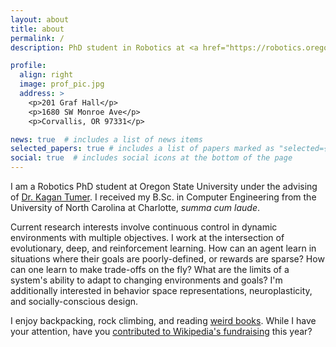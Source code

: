 ```yaml
---
layout: about
title: about
permalink: /
description: PhD student in Robotics at <a href="https://robotics.oregonstate.edu/">Oregon State University</a>. he/him.

profile:
  align: right
  image: prof_pic.jpg
  address: >
    <p>201 Graf Hall</p>
    <p>1680 SW Monroe Ave</p>
    <p>Corvallis, OR 97331</p>

news: true  # includes a list of news items
selected_papers: true # includes a list of papers marked as "selected={true}"
social: true  # includes social icons at the bottom of the page
---
```


I am a Robotics PhD student at Oregon State University under the advising of [Dr. Kagan Tumer](http://web.engr.oregonstate.edu/~ktumer/). I received my B.Sc. in Computer Engineering from the University of North Carolina at Charlotte, *summa cum laude*.

Current research interests involve continuous control in dynamic environments with multiple objectives. I work at the intersection of evolutionary, deep, and reinforcement learning. How can an agent learn in situations where their goals are poorly-defined, or rewards are sparse? How can one learn to make trade-offs on the fly? What are the limits of a system's ability to adapt to changing environments and goals? I'm additionally interested in behavior space representations, neuroplasticity, and socially-conscious design.

I enjoy backpacking, rock climbing, and reading [weird books](https://www.goodreads.com/review/list/141415479-nathan?ref=nav_mybooks&shelf=read). While I have your attention, have you [contributed to Wikipedia's fundraising](https://donate.wikimedia.org) this year?
